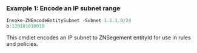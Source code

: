 ### Example 1: Encode an IP subnet range
```powershell
Invoke-ZNEncodeEntitySubnet -Subnet 1.1.1.0/24 
b:120101010018
```

This cmdlet encodes an IP subnet to ZNSegement entityId for use in rules and policies.
